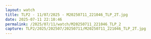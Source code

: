 ```yaml
---
layout: watch
title: TLP2 - 11/07/2025 - M20250711_221046_TLP_2T.jpg
date: 2025-07-11 22:10:46
permalink: /2025/07/11/watch/M20250711_221046_TLP_2
capture: TLP2/2025/202507/20250711/M20250711_221046_TLP_2T.jpg
---
```

